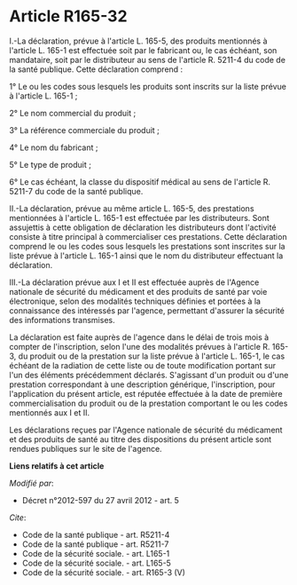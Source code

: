 # Article R165-32

I.-La déclaration, prévue à l'article L. 165-5, des produits mentionnés à l'article L. 165-1 est effectuée soit par le
fabricant ou, le cas échéant, son mandataire, soit par le distributeur au sens de l'article R. 5211-4 du code de la santé
publique. Cette déclaration comprend : 

1° Le ou les codes sous lesquels les produits sont inscrits sur la liste prévue à l'article L. 165-1 ; 

2° Le nom commercial du produit ; 

3° La référence commerciale du produit ; 

4° Le nom du fabricant ; 

5° Le type de produit ; 

6° Le cas échéant, la classe du dispositif médical au sens de l'article R. 5211-7 du code de la santé publique. 

II.-La déclaration, prévue au même article L. 165-5, des prestations mentionnées à l'article L. 165-1 est effectuée par les
distributeurs. Sont assujettis à cette obligation de déclaration les distributeurs dont l'activité consiste à titre principal
à commercialiser ces prestations. Cette déclaration comprend le ou les codes sous lesquels les prestations sont inscrites sur
la liste prévue à l'article L. 165-1 ainsi que le nom du distributeur effectuant la déclaration. 

III.-La déclaration prévue aux I et II est effectuée auprès de l'Agence nationale de sécurité du médicament et des produits
de santé par voie électronique, selon des modalités techniques définies et portées à la connaissance des intéressés par
l'agence, permettant d'assurer la sécurité des informations transmises. 

La déclaration est faite auprès de l'agence dans le délai de trois mois à compter de l'inscription, selon l'une des modalités
prévues à l'article R. 165-3, du produit ou de la prestation sur la liste prévue à l'article L. 165-1, le cas échéant de la
radiation de cette liste ou de toute modification portant sur l'un des éléments précédemment déclarés. S'agissant d'un
produit ou d'une prestation correspondant à une description générique, l'inscription, pour l'application du présent article,
est réputée effectuée à la date de première commercialisation du produit ou de la prestation comportant le ou les codes
mentionnés aux I et II. 

Les déclarations reçues par l'Agence nationale de sécurité du médicament et des produits de santé au titre des dispositions
du présent article sont rendues publiques sur le site de l'agence.

**Liens relatifs à cet article**

_Modifié par_:

  - Décret n°2012-597 du 27 avril 2012 - art. 5

_Cite_:

  - Code de la santé publique - art. R5211-4
  - Code de la santé publique - art. R5211-7
  - Code de la sécurité sociale. - art. L165-1
  - Code de la sécurité sociale. - art. L165-5
  - Code de la sécurité sociale. - art. R165-3 (V)
